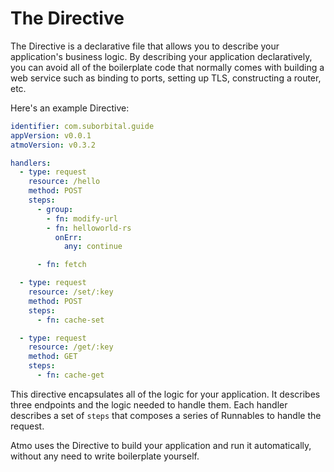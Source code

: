 # The Directive

The Directive is a declarative file that allows you to describe your application's business logic. By describing your application declaratively, you can avoid all of the boilerplate code that normally comes with building a web service such as binding to ports, setting up TLS, constructing a router, etc.

Here's an example Directive:

```yaml
identifier: com.suborbital.guide
appVersion: v0.0.1
atmoVersion: v0.3.2

handlers:
  - type: request
    resource: /hello
    method: POST
    steps:
      - group:
        - fn: modify-url
        - fn: helloworld-rs
          onErr:
            any: continue

      - fn: fetch

  - type: request
    resource: /set/:key
    method: POST
    steps:
      - fn: cache-set

  - type: request
    resource: /get/:key
    method: GET
    steps:
      - fn: cache-get
```

This directive encapsulates all of the logic for your application. It describes three endpoints and the logic needed to handle them. Each handler describes a set of `steps` that composes a series of Runnables to handle the request.

Atmo uses the Directive to build your application and run it automatically, without any need to write boilerplate yourself.


